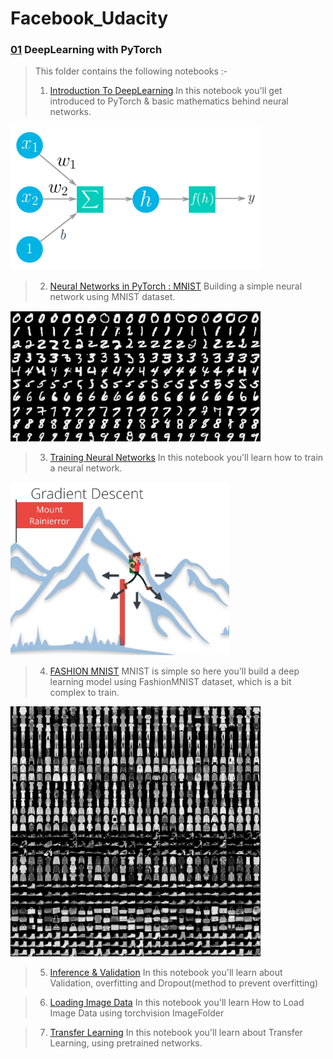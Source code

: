 # Facebook_Udacity
### [01](https://github.com/TanishB/Facebook_Udacity/tree/master/01_DeepLearning%20With%20PyTorch)  DeepLearning with PyTorch
> This folder contains the following notebooks :-
> 1. [Introduction To DeepLearning](https://github.com/TanishB/Facebook_Udacity/blob/master/01_DeepLearning%20With%20PyTorch/01_Intro%20To%20DeepLearning.ipynb) 
In this notebook you'll get introduced to PyTorch & basic mathematics behind neural networks.
<img src="assets/simple_neuron.png" width=400px>

> 2. [Neural Networks in PyTorch : MNIST](https://github.com/TanishB/Facebook_Udacity/blob/master/01_DeepLearning%20With%20PyTorch/02_Neural%20Networks%20in%20PyTorch.ipynb) 
Building a simple neural network using MNIST dataset.
<img src='assets/mnist.png' width=400px>

> 3. [Training Neural Networks](https://github.com/TanishB/Facebook_Udacity/blob/master/01_DeepLearning%20With%20PyTorch/03_Training%20Neural%20Networks%20MNIST.ipynb) 
In this notebook you'll learn how to train a neural network.
<img src='assets/gradient_descent.png' width=350px>

> 4. [FASHION MNIST](https://github.com/TanishB/Facebook_Udacity/blob/master/01_DeepLearning%20With%20PyTorch/04_Fashion%20MNIST.ipynb)
MNIST is simple so here you'll build a deep learning model using FashionMNIST dataset, which is a bit complex to train.
<img src='assets/fashion-mnist-sprite.png' width=400px>

> 5. [Inference & Validation](https://github.com/TanishB/Facebook_Udacity/blob/master/01_DeepLearning%20With%20PyTorch/05_Inference%20And%20Validation.ipynb)
In this notebook you'll learn about Validation, overfitting and Dropout(method to prevent overfitting)

> 6. [Loading Image Data](https://github.com/TanishB/Facebook_Udacity/blob/master/01_DeepLearning%20With%20PyTorch/07_Loading_Image_Data.ipynb)
In this notebook you'll learn How to Load Image Data using torchvision ImageFolder

> 7. [Transfer Learning](https://github.com/TanishB/Facebook_Udacity/blob/master/01_DeepLearning%20With%20PyTorch/08_Transfer_Learning.ipynb)
In this notebook you'll learn about Transfer Learning, using pretrained networks.

